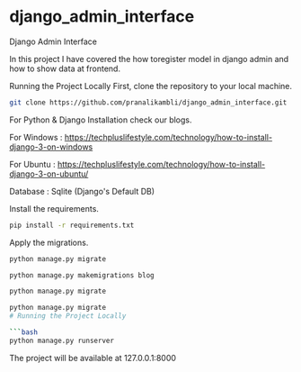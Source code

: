 # django_admin_interface
Django Admin Interface

In this project I have covered the how toregister model in django admin and how to show data at frontend.

Running the Project Locally First, clone the repository to your local machine.
```bash
git clone https://github.com/pranalikambli/django_admin_interface.git
```

For Python & Django Installation check our blogs.

For Windows : https://techpluslifestyle.com/technology/how-to-install-django-3-on-windows

For Ubuntu :  https://techpluslifestyle.com/technology/how-to-install-django-3-on-ubuntu/

Database : Sqlite (Django's Default DB)

Install the requirements.
```bash
pip install -r requirements.txt
```

Apply the migrations.
```bash
python manage.py migrate 
```
```bash
python manage.py makemigrations blog
```
```bash
python manage.py migrate
```

```bash
python manage.py migrate
# Running the Project Locally

```bash
python manage.py runserver 
```
The project will be available at 127.0.0.1:8000
